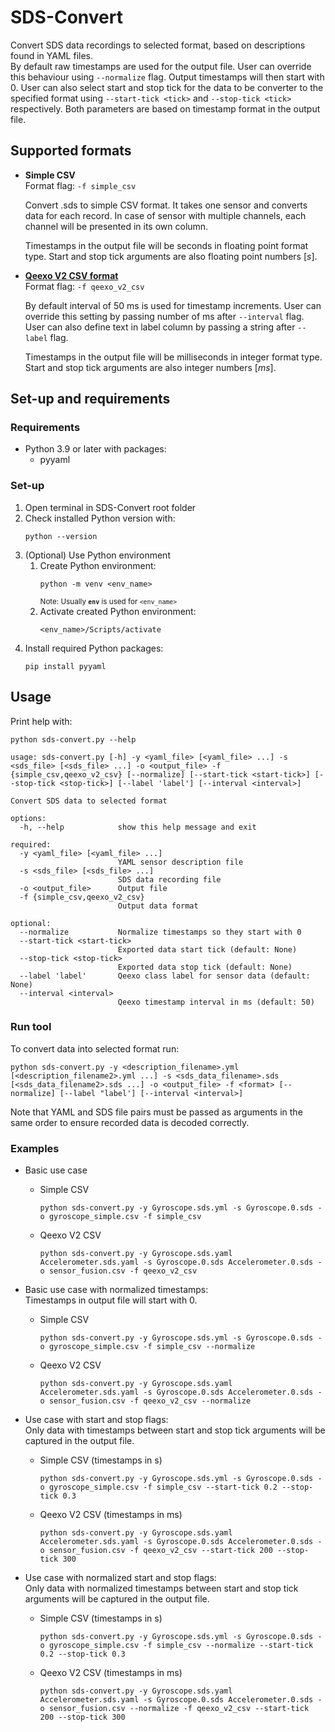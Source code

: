 # SDS-Convert
Convert SDS data recordings to selected format, based on descriptions found in YAML files.  
By default raw timestamps are used for the output file. User can override this behaviour using `--normalize` flag.
Output timestamps will then start with 0. User can also select start and stop tick for the data to be converter to the
specified format using `--start-tick <tick>` and `--stop-tick <tick>` respectively. Both parameters are based on 
timestamp format in the output file.

## Supported formats
- **Simple CSV**  
   Format flag: `-f simple_csv`

   Convert .sds to simple CSV format. It takes one sensor and converts data for each record. In case of sensor with
   multiple channels, each channel will be presented in its own column.

   Timestamps in the output file will be seconds in floating point format type. Start and stop tick arguments are also
   floating point numbers \[*s*\].

- **[Qeexo V2 CSV format](https://docs.qeexo.com/guides/userguides/data-management#2-1-Data-format-specification)**  
   Format flag: `-f qeexo_v2_csv`

   By default interval of 50 ms is used for timestamp increments. User can override this setting by
   passing number of ms after `--interval` flag. User can also define text in label column by passing a string
   after `--label` flag.

   Timestamps in the output file will be milliseconds in integer format type. Start and stop tick arguments are also
   integer numbers \[*ms*\].

## Set-up and requirements
### Requirements
- Python 3.9 or later with packages:
  - pyyaml

### Set-up
1. Open terminal in SDS-Convert root folder
2. Check installed Python version with:
   ```
   python --version
   ```
3. (Optional) Use Python environment
   1. Create Python environment:
      ```
      python -m venv <env_name>
      ```
      <sup>Note: Usually **`env`** is used for `<env_name>`</sup>
   2. Activate created Python environment:
      ```
      <env_name>/Scripts/activate
      ```
4. Install required Python packages:
   ```
   pip install pyyaml
   ```

## Usage
Print help with:
```
python sds-convert.py --help
```

```
usage: sds-convert.py [-h] -y <yaml_file> [<yaml_file> ...] -s <sds_file> [<sds_file> ...] -o <output_file> -f {simple_csv,qeexo_v2_csv} [--normalize] [--start-tick <start-tick>] [--stop-tick <stop-tick>] [--label 'label'] [--interval <interval>]

Convert SDS data to selected format

options:
  -h, --help            show this help message and exit

required:
  -y <yaml_file> [<yaml_file> ...]
                        YAML sensor description file
  -s <sds_file> [<sds_file> ...]
                        SDS data recording file
  -o <output_file>      Output file
  -f {simple_csv,qeexo_v2_csv}
                        Output data format

optional:
  --normalize           Normalize timestamps so they start with 0
  --start-tick <start-tick>
                        Exported data start tick (default: None)
  --stop-tick <stop-tick>
                        Exported data stop tick (default: None)
  --label 'label'       Qeexo class label for sensor data (default: None)
  --interval <interval>
                        Qeexo timestamp interval in ms (default: 50)
```

### Run tool
To convert data into selected format run:
```
python sds-convert.py -y <description_filename>.yml [<description_filename2>.yml ...] -s <sds_data_filename>.sds [<sds_data_filename2>.sds ...] -o <output_file> -f <format> [--normalize] [--label "label'] [--interval <interval>]
```
Note that YAML and SDS file pairs must be passed as arguments in the same order to ensure recorded data
is decoded correctly.

### Examples
- Basic use case 
   - Simple CSV
      ```
      python sds-convert.py -y Gyroscope.sds.yml -s Gyroscope.0.sds -o gyroscope_simple.csv -f simple_csv
      ```

   - Qeexo V2 CSV
      ```
      python sds-convert.py -y Gyroscope.sds.yaml Accelerometer.sds.yaml -s Gyroscope.0.sds Accelerometer.0.sds -o sensor_fusion.csv -f qeexo_v2_csv
      ```

- Basic use case with normalized timestamps:  
   Timestamps in output file will start with 0.
   - Simple CSV
      ```
      python sds-convert.py -y Gyroscope.sds.yml -s Gyroscope.0.sds -o gyroscope_simple.csv -f simple_csv --normalize
      ```

   - Qeexo V2 CSV
      ```
      python sds-convert.py -y Gyroscope.sds.yaml Accelerometer.sds.yaml -s Gyroscope.0.sds Accelerometer.0.sds -o sensor_fusion.csv -f qeexo_v2_csv --normalize
      ```

- Use case with start and stop flags:  
   Only data with timestamps between start and stop tick arguments will be captured in the  output file.
   - Simple CSV (timestamps in s)
      ```
      python sds-convert.py -y Gyroscope.sds.yml -s Gyroscope.0.sds -o gyroscope_simple.csv -f simple_csv --start-tick 0.2 --stop-tick 0.3
      ```

   - Qeexo V2 CSV (timestamps in ms)
      ```
      python sds-convert.py -y Gyroscope.sds.yaml Accelerometer.sds.yaml -s Gyroscope.0.sds Accelerometer.0.sds -o sensor_fusion.csv -f qeexo_v2_csv --start-tick 200 --stop-tick 300
      ```

- Use case with normalized start and stop flags:  
   Only data with normalized timestamps between start and stop tick arguments will be captured in the  output file.  
   - Simple CSV (timestamps in s)
      ```
      python sds-convert.py -y Gyroscope.sds.yml -s Gyroscope.0.sds -o gyroscope_simple.csv -f simple_csv --normalize --start-tick 0.2 --stop-tick 0.3
      ```

   - Qeexo V2 CSV (timestamps in ms)
      ```
      python sds-convert.py -y Gyroscope.sds.yaml Accelerometer.sds.yaml -s Gyroscope.0.sds Accelerometer.0.sds -o sensor_fusion.csv --normalize -f qeexo_v2_csv --start-tick 200 --stop-tick 300
      ```
